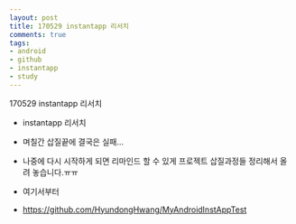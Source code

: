 ```yaml
---
layout: post
title: 170529 instantapp 리서치
comments: true
tags:
- android
- github
- instantapp
- study
---
```


170529 instantapp 리서치

- instantapp 리서치
- 며칠간 삽질끝에 결국은 실패...
- 나중에 다시 시작하게 되면 리마인드 할 수 있게 프로젝트 삽질과정들 정리해서 올려 놓습니다.ㅠㅠ

- 여기서부터 
- https://github.com/HyundongHwang/MyAndroidInstAppTest


<script src="https://htmlpartitionsync.azurewebsites.net/api/PartitionJs?url=https%3A%2F%2Fgithub.com%2FHyundongHwang%2FMyAndroidInstAppTest%2Fblob%2Fmaster%2FREADME.md&amp;xpath=%2F%2Farticle"></script>